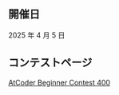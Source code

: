 ## 開催日

2025 年 4 月 5 日

## コンテストページ

[AtCoder Beginner Contest 400](https://atcoder.jp/contests/abc400)
